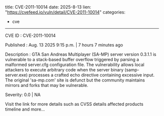  
title: CVE-2011-10014
date: 2025-8-13
lien: "https://cvefeed.io/vuln/detail/CVE-2011-10014"
categories:
  - cve
---

CVE ID : CVE-2011-10014

Published :  Aug. 13
2025
9:15 p.m. | 7 hours
7 minutes ago

Description : GTA San Andreas Multiplayer (SA-MP) server version 0.3.1.1 is vulnerable to a stack-based buffer overflow triggered by parsing a malformed server.cfg configuration file. The vulnerability allows local attackers to execute arbitrary code when the server binary (samp-server.exe) processes a crafted echo directive containing excessive input. The original 'sa-mp.com' site is defunct
but the community maintains mirrors and forks that may be vulnerable.

Severity: 0.0 | NA

Visit the link for more details
such as CVSS details
affected products
timeline
and more...

